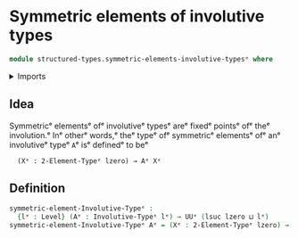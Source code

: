 # Symmetric elements of involutive types

```agda
module structured-types.symmetric-elements-involutive-typesᵉ where
```

<details><summary>Imports</summary>

```agda
open import foundation.universe-levelsᵉ

open import structured-types.involutive-typesᵉ

open import univalent-combinatorics.2-element-typesᵉ
```

</details>

## Idea

Symmetricᵉ elementsᵉ ofᵉ involutiveᵉ typesᵉ areᵉ fixedᵉ pointsᵉ ofᵉ theᵉ involution.ᵉ Inᵉ
otherᵉ words,ᵉ theᵉ typeᵉ ofᵉ symmetricᵉ elementsᵉ ofᵉ anᵉ involutiveᵉ typeᵉ `A`ᵉ isᵉ definedᵉ
to beᵉ

```text
  (Xᵉ : 2-Element-Typeᵉ lzero) → Aᵉ Xᵉ
```

## Definition

```agda
symmetric-element-Involutive-Typeᵉ :
  {lᵉ : Level} (Aᵉ : Involutive-Typeᵉ lᵉ) → UUᵉ (lsuc lzero ⊔ lᵉ)
symmetric-element-Involutive-Typeᵉ Aᵉ = (Xᵉ : 2-Element-Typeᵉ lzero) → Aᵉ Xᵉ
```